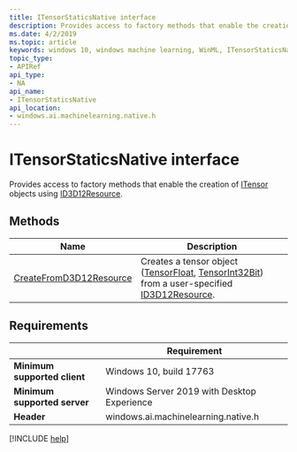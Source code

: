 ```yaml
---
title: ITensorStaticsNative interface
description: Provides access to factory methods that enable the creation of ITensor objects using ID3D12Resource.
ms.date: 4/2/2019
ms.topic: article
keywords: windows 10, windows machine learning, WinML, ITensorStaticsNative
topic_type:
- APIRef
api_type:
- NA
api_name:
- ITensorStaticsNative
api_location:
- windows.ai.machinelearning.native.h
---
```


# ITensorStaticsNative interface

Provides access to factory methods that enable the creation of [ITensor](/uwp/api/windows.ai.machinelearning.itensor) objects using [ID3D12Resource](/windows/desktop/api/d3d12/nn-d3d12-id3d12resource).

## Methods

| Name | Description |
|------|-------------|
| [CreateFromD3D12Resource](ITensorStaticsNative_CreateFromD3D12Resource.md) | Creates a tensor object ([TensorFloat](/uwp/api/windows.ai.machinelearning.tensorfloat), [TensorInt32Bit](/uwp/api/windows.ai.machinelearning.tensorint32bit)) from a user-specified [ID3D12Resource](/windows/desktop/api/d3d12/nn-d3d12-id3d12resource). |

## Requirements

| | Requirement |
|-|-|
| **Minimum supported client** | Windows 10, build 17763 |
| **Minimum supported server** | Windows Server 2019 with Desktop Experience |
| **Header** | windows.ai.machinelearning.native.h |

[!INCLUDE [help](../../includes/get-help.md)]
